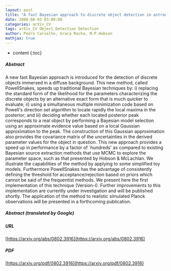 ```yaml
---
layout: post
title: "A fast Bayesian approach to discrete object detection in astronomical datasets - PowellSnakes I"
date: 2008-08-03 03:00:00
categories: arXiv_CV
tags: arXiv_CV Object_Detection Detection
author: Pedro Carvalho, Graca Rocha, M.P.Hobson
mathjax: true
---
```


* content
{:toc}

##### Abstract
A new fast Bayesian approach is introduced for the detection of discrete objects immersed in a diffuse background. This new method, called PowellSnakes, speeds up traditional Bayesian techniques by: i) replacing the standard form of the likelihood for the parameters characterizing the discrete objects by an alternative exact form that is much quicker to evaluate; ii) using a simultaneous multiple minimization code based on Powell's direction set algorithm to locate rapidly the local maxima in the posterior; and iii) deciding whether each located posterior peak corresponds to a real object by performing a Bayesian model selection using an approximate evidence value based on a local Gaussian approximation to the peak. The construction of this Gaussian approximation also provides the covariance matrix of the uncertainties in the derived parameter values for the object in question. This new approach provides a speed up in performance by a factor of `hundreds' as compared to existing Bayesian source extraction methods that use MCMC to explore the parameter space, such as that presented by Hobson & McLachlan. We illustrate the capabilities of the method by applying to some simplified toy models. Furthermore PowellSnakes has the advantage of consistently defining the threshold for acceptance/rejection based on priors which cannot be said of the frequentist methods. We present here the first implementation of this technique (Version-I). Further improvements to this implementation are currently under investigation and will be published shortly. The application of the method to realistic simulated Planck observations will be presented in a forthcoming publication.

##### Abstract (translated by Google)


##### URL
[https://arxiv.org/abs/0802.3916](https://arxiv.org/abs/0802.3916)

##### PDF
[https://arxiv.org/pdf/0802.3916](https://arxiv.org/pdf/0802.3916)


